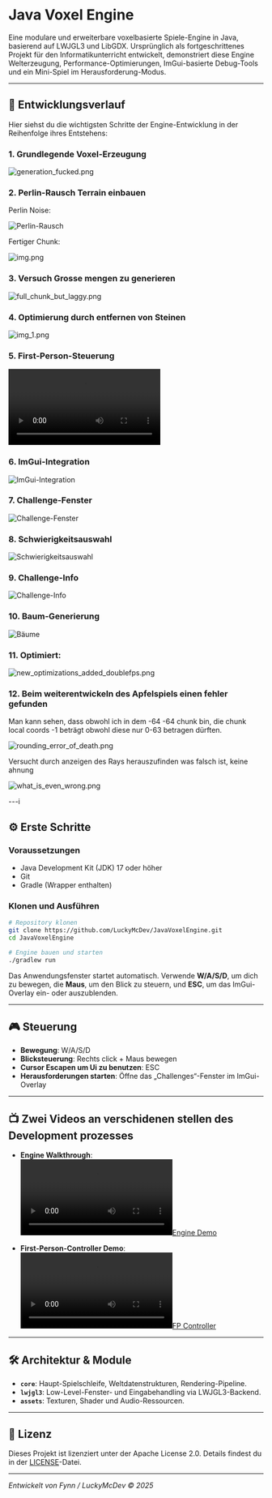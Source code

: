 # Java Voxel Engine

Eine modulare und erweiterbare voxelbasierte Spiele-Engine in Java, basierend auf LWJGL3 und LibGDX. Ursprünglich als fortgeschrittenes Projekt für den Informatikunterricht entwickelt, demonstriert diese Engine Welterzeugung, Performance-Optimierungen, ImGui-basierte Debug-Tools und ein Mini-Spiel im Herausforderung-Modus.

---

## 🚀 Entwicklungsverlauf

Hier siehst du die wichtigsten Schritte der Engine-Entwicklung in der Reihenfolge ihres Entstehens:

### 1. Grundlegende Voxel-Erzeugung
![generation_fucked.png](readme_images%2Fgeneration_fucked.png)

### 2. Perlin-Rausch Terrain einbauen
Perlin Noise:

![Perlin-Rausch](readme_images/perlin_noise.png)

Fertiger Chunk:

![img.png](readme_images/img.png)

### 3. Versuch Grosse mengen zu generieren
![full_chunk_but_laggy.png](readme_images%2Ffull_chunk_but_laggy.png)

### 4. Optimierung durch entfernen von Steinen
![img_1.png](readme_images/img_1.png)

### 5. First-Person-Steuerung
![First-Person-Steuerung](readme_images/JavaVoxelEngine-new-first-person-controller-2025-04-18%2011-30-24.mp4)

### 6. ImGui-Integration
![ImGui-Integration](readme_images/imguiimpl_img.png)

### 7. Challenge-Fenster
![Challenge-Fenster](readme_images/add_new_challenge_window.png)

### 8. Schwierigkeitsauswahl
![Schwierigkeitsauswahl](readme_images/difficuilty_window_added.png)

### 9. Challenge-Info
![Challenge-Info](readme_images/some_challenge_info.png)

### 10. Baum-Generierung
![Bäume](readme_images/smol_trees.png)

### 11. Optimiert:
![new_optimizations_added_doublefps.png](readme_images%2Fnew_optimizations_added_doublefps.png)

### 12. Beim weiterentwickeln des Apfelspiels einen fehler gefunden
Man kann sehen, dass obwohl ich in dem -64 -64 chunk bin,
die chunk local coords -1 beträgt obwohl diese nur 0-63 betragen dürften.

![rounding_error_of_death.png](readme_images%2Frounding_error_of_death.png)

Versucht durch anzeigen des Rays herauszufinden was falsch ist, keine ahnung 

![what_is_even_wrong.png](readme_images%2Fwhat_is_even_wrong.png)

---i

## ⚙️ Erste Schritte

### Voraussetzungen

- Java Development Kit (JDK) 17 oder höher
- Git
- Gradle (Wrapper enthalten)

### Klonen und Ausführen

```bash
# Repository klonen
git clone https://github.com/LuckyMcDev/JavaVoxelEngine.git
cd JavaVoxelEngine

# Engine bauen und starten
./gradlew run
```

Das Anwendungsfenster startet automatisch. Verwende **W/A/S/D**, um dich zu bewegen, die **Maus**, um den Blick zu steuern, und **ESC**, um das ImGui-Overlay ein- oder auszublenden.

---

## 🎮 Steuerung

- **Bewegung**: W/A/S/D
- **Blicksteuerung**: Rechts click + Maus bewegen
- **Cursor Escapen um Ui zu benutzen**: ESC
- **Herausforderungen starten**: Öffne das „Challenges“-Fenster im ImGui-Overlay

---

## 📺 Zwei Videos an verschidenen stellen des Development prozesses

- **Engine Walkthrough**:  
  [![Engine Demo](readme_images/JavaVoxelEngine%202025-04-17%2013-02-52.mp4)](readme_images/JavaVoxelEngine%202025-04-17%2013-02-52.mp4)

- **First-Person-Controller Demo**:  
  [![FP Controller](readme_images/JavaVoxelEngine-new-first-person-controller-2025-04-18%2011-30-24.mp4)](readme_images/JavaVoxelEngine-new-first-person-controller-2025-04-18%2011-30-24.mp4)

---

## 🛠️ Architektur & Module

- **`core`**: Haupt-Spielschleife, Weltdatenstrukturen, Rendering-Pipeline.
- **`lwjgl3`**: Low-Level-Fenster- und Eingabehandling via LWJGL3-Backend.
- **`assets`**: Texturen, Shader und Audio-Ressourcen.

---

## 📄 Lizenz

Dieses Projekt ist lizenziert unter der Apache License 2.0. Details findest du in der [LICENSE](LICENSE)-Datei.

---

*Entwickelt von Fynn / LuckyMcDev © 2025*
